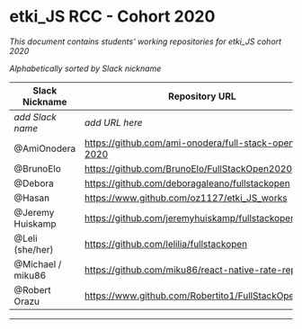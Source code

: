 # etki_JS RCC - Cohort 2020

_This document contains students' working repositories for etki_JS cohort 2020_

_Alphabetically sorted by Slack nickname_

| Slack Nickname | Repository URL |
| ------ | ----------- |
|*add Slack name*|*add URL here* |
| @AmiOnodera | https://github.com/ami-onodera/full-stack-open-2020 |
| @BrunoElo  |https://github.com/BrunoElo/FullStackOpen2020 |
| @Debora  |https://github.com/deboragaleano/fullstackopen |
| @Hasan  | https://www.github.com/oz1127/etki_JS_works |
| @Jeremy Huiskamp | https://github.com/jeremyhuiskamp/fullstackopen.com/ |
| @Leli (she/her) | https://github.com/lelilia/fullstackopen |
| @Michael / miku86 | https://github.com/miku86/react-native-rate-repos   |
| @Robert Orazu  |https://www.github.com/Robertito1/FullStackOpen |

---
